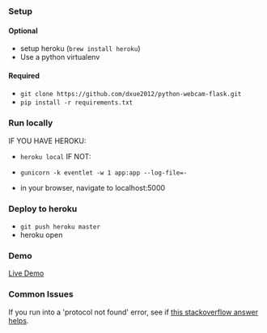 

### Setup

#### Optional

- setup heroku (`brew install heroku`)
- Use a python virtualenv

#### Required
- `git clone https://github.com/dxue2012/python-webcam-flask.git`
- `pip install -r requirements.txt`

### Run locally

IF YOU HAVE HEROKU:
- `heroku local`
IF NOT:
- `gunicorn -k eventlet -w 1 app:app --log-file=-`

- in your browser, navigate to localhost:5000

### Deploy to heroku

- `git push heroku master`
- heroku open

### Demo
[Live Demo](https://python-stream-video.herokuapp.com)

### Common Issues

If you run into a 'protocol not found' error, see if [this stackoverflow answer helps](https://stackoverflow.com/questions/40184788/protocol-not-found-socket-getprotobyname).
